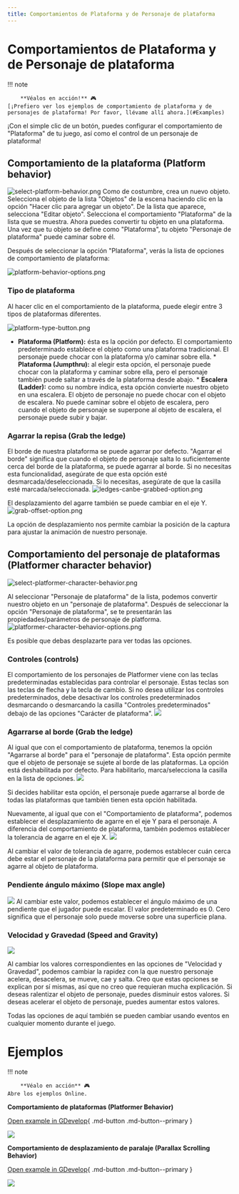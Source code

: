 ```yaml
---
title: Comportamientos de Plataforma y de Personaje de plataforma
---
```

# Comportamientos de Plataforma y de Personaje de plataforma

!!! note

        **Véalos en acción!** 🎮
    [¡Prefiero ver los ejemplos de comportamiento de plataforma y de personajes de plataforma! Por favor, llévame allí ahora.](#Examples)

¡Con el simple clic de un botón, puedes configurar el comportamiento de "Plataforma" de tu juego, así como el control de un personaje de plataforma!

## Comportamiento de la plataforma (Platform behavior)

![select-platform-behavior.png](/gdevelop5/behaviors/select-platform-behavior.png) Como de costumbre, crea un nuevo objeto. Selecciona el objeto de la lista "Objetos" de la escena haciendo clic en la opción "Hacer clic para agregar un objeto". De la lista que aparece, selecciona "Editar objeto". Selecciona el comportamiento "Plataforma" de la lista que se muestra. Ahora puedes convertir tu objeto en una plataforma. Una vez que tu objeto se define como "Plataforma", tu objeto "Personaje de plataforma" puede caminar sobre él.

Después de seleccionar la opción "Plataforma", verás la lista de opciones de comportamiento de plataforma:

![platform-behavior-options.png](/gdevelop5/behaviors/platform-behavior-options.png)

### Tipo de plataforma

Al hacer clic en el comportamiento de la plataforma, puede elegir entre 3 tipos de plataformas diferentes.

![platform-type-button.png](/gdevelop5/behaviors/platform-type-button.png)

* **Plataforma (Platform):** ésta es la opción por defecto. El comportamiento predeterminado establece el objeto como una plataforma tradicional. El personaje puede chocar con la plataforma y/o caminar sobre ella. * **Plataforma (Jumpthru):** al elegir esta opción, el personaje puede chocar con la plataforma y caminar sobre ella, pero el personaje también puede saltar a través de la plataforma desde abajo. * **Escalera (Ladder):** como su nombre indica, esta opción convierte nuestro objeto en una escalera. El objeto de personaje no puede chocar con el objeto de escalera. No puede caminar sobre el objeto de escalera, pero cuando el objeto de personaje se superpone al objeto de escalera, el personaje puede subir y bajar.

### Agarrar la repisa (Grab the ledge)

El borde de nuestra plataforma se puede agarrar por defecto. "Agarrar el borde" significa que cuando el objeto de personaje salta lo suficientemente cerca del borde de la plataforma, se puede agarrar al borde. Si no necesitas esta funcionalidad, asegúrate de que esta opción esté desmarcada/deseleccionada. Si lo necesitas, asegúrate de que la casilla esté marcada/seleccionada. ![ledges-canbe-grabbed-option.png](/gdevelop5/behaviors/ledges-canbe-grabbed-option.png)

El desplazamiento del agarre también se puede cambiar en el eje Y. ![grab-offset-option.png](/gdevelop5/behaviors/grab-offset-option.png)

La opción de desplazamiento nos permite cambiar la posición de la captura para ajustar la animación de nuestro personaje.

## Comportamiento del personaje de plataformas (Platformer character behavior)

![select-platformer-character-behavior.png](/gdevelop5/behaviors/select-platformer-character-behavior.png)

Al seleccionar "Personaje de plataforma" de la lista, podemos convertir nuestro objeto en un "personaje de plataforma". Después de seleccionar la opción "Personaje de plataforma", se te presentarán las propiedades/parámetros de personaje de platforma. ![platformer-character-behavior-options.png](/gdevelop5/behaviors/platformer-character-behavior-options.png)

Es posible que debas desplazarte para ver todas las opciones.

### Controles (controls)

El comportamiento de los personajes de Platformer viene con las teclas predeterminadas establecidas para controlar el personaje. Estas teclas son las teclas de flecha y la tecla de cambio. Si no desea utilizar los controles predeterminados, debe desactivar los controles predeterminados desmarcando o desmarcando la casilla "Controles predeterminados" debajo de las opciones "Carácter de plataforma". ![](/gdevelop5/behaviors/platformer-defaultcontrols-box.png)

### Agarrarse al borde (Grab the ledge)

Al igual que con el comportamiento de plataforma, tenemos la opción "Agarrarse al borde" para el "personaje de plataforma". Esta opción permite que el objeto de personaje se sujete al borde de las plataformas. La opción está deshabilitada por defecto. Para habilitarlo, marca/selecciona la casilla en la lista de opciones. ![](/gdevelop5/behaviors/platformer-character-grabledge-box.png)

Si decides habilitar esta opción, el personaje puede agarrarse al borde de todas las plataformas que también tienen esta opción habilitada.

Nuevamente, al igual que con el "Comportamiento de plataforma", podemos establecer el desplazamiento de agarre en el eje Y para el personaje. A diferencia del comportamiento de plataforma, también podemos establecer la tolerancia de agarre en el eje X. ![](/gdevelop5/behaviors/platformer-character-grab-tolerancex.png)

Al cambiar el valor de tolerancia de agarre, podemos establecer cuán cerca debe estar el personaje de la plataforma para permitir que el personaje se agarre al objeto de plataforma.

### Pendiente ángulo máximo (Slope max angle)

![](/gdevelop5/behaviors/platformer-character-maximum-slope.png) Al cambiar este valor, podemos establecer el ángulo máximo de una pendiente que el jugador puede escalar. El valor predeterminado es 0. Cero significa que el personaje solo puede moverse sobre una superficie plana.

### Velocidad y Gravedad (Speed and Gravity)

![](/gdevelop5/behaviors/platformer-character-speed-options.png)

Al cambiar los valores correspondientes en las opciones de "Velocidad y Gravedad", podemos cambiar la rapidez con la que nuestro personaje acelera, desacelera, se mueve, cae y salta. Creo que estas opciones se explican por sí mismas, así que no creo que requieran mucha explicación. Si deseas ralentizar el objeto de personaje, puedes disminuir estos valores. Si deseas acelerar el objeto de personaje, puedes aumentar estos valores.

Todas las opciones de aquí también se pueden cambiar usando eventos en cualquier momento durante el juego.

# Ejemplos

!!! note

        **Véalo en acción** 🎮
    Abre los ejemplos Online.

**Comportamiento de plataformas (Platformer Behavior)**

[Open example in GDevelop](https://editor.gdevelop.io/?project=example://platformer){ .md-button .md-button--primary }

[![](/gdevelop5/behaviors/platformerbehavior.png)](https://editor.gdevelop.io/?project=example://platformer)


**Comportamiento de desplazamiento de paralaje (Parallax Scrolling Behavior)**

[Open example in GDevelop](https://editor.gdevelop.io/?project=example://parallax-scrolling){ .md-button .md-button--primary }

[![](/gdevelop5/behaviors/parallaxscrollingbehavior.png)](https://editor.gdevelop.io/?project=example://parallax-scrolling)
